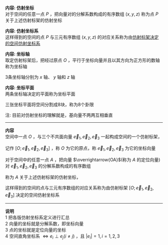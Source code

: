 **内容: 仿射坐标**  
对于空间的任意一点 $P$ ，把向量对的分解系数构成的有序数组 $(x,y,z)$ 称为点 $P$ 关于上述仿射标架的仿射坐标  
  
**内容: 仿射坐标系**  
这样得到的空间的点 $P$ 与三元有序数组 $(x,y,z)$ 的对应关系称为由<u>仿射标架决定的空间仿射坐标系</u>  
  
**内容: 坐标轴**  
取定仿射标架后，把经过原点 $O$ ，平行于坐标向量并且以其方向为正方形的数轴称为坐标轴  
  
3条坐标轴分别为 $x$ 轴、 $y$ 轴和 $z$ 轴  
  
**内容: 坐标平面**  
两条坐标轴决定的平面称为坐标平面  
  
三张坐标平面将空间分割成8块，称为8个卦限  
  
注: 目前对仿射坐标的理解就是，基向量不两两互相垂直  
  
---  
  
**内容**  
空间中一点 $O$ ，与三个不共面向量 $\vec e_1,\vec e_2,\vec e_3$ 一起构成空间的一个仿射标架，  
  
记作 $[O;\vec e_1,\vec e_2,\vec e_3]$ ，称 $O$ 为它的原点，称 $\vec e_1,\vec e_2,\vec e_3$ 为它的坐标向量  
  
对于空间中的任意一点 $A$ ，把向量 $\overrightarrow{OA}$(称为 $A$ 的定位向量)对 $\vec e_1,\vec e_2,\vec e_3$ 的分解系数构成的有序数组  
  
称为 $A$ 关于上述仿射标架的仿射坐标，  
  
这样得到的空间的点与三元有序数组的对应关系称为由仿射标架 $[O;\vec e_1,\vec e_2,\vec e_3]$ 决定的空间仿射坐标系  
  
---  
  
**说明**  
1 把各版仿射坐标系定义进行汇总  
2 向量的坐标就是分解系数，即坐标向量  
3 点的坐标就是定位向量的坐标  
4 空间直角坐标系 $\Leftrightarrow e_i\perp e_j(i\neq j)$ ，且 $|e_i|=1,i=1,2,3$  

